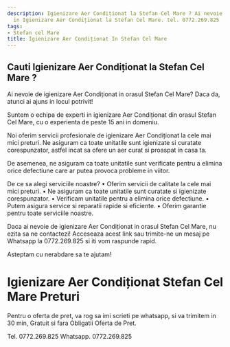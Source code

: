 ```yaml
---
description: Igienizare Aer Condiționat la Stefan Cel Mare ? Ai nevoie de un profesionist
  in Igienizare Aer Condiționat la Stefan Cel Mare. tel. 0772.269.825
tags:
- Stefan cel Mare
title: Igienizare Aer Condiționat In Stefan Cel Mare
---
```



## Cauti Igienizare Aer Condiționat la Stefan Cel Mare ?

Ai nevoie de igienizare Aer Condiționat in orasul Stefan Cel Mare? Daca da, atunci ai ajuns in locul potrivit! 

Suntem o echipa de experti in igienizare Aer Condiționat din orasul Stefan Cel Mare, cu o experienta de peste 15 ani in domeniu. 

Noi oferim servicii profesionale de igienizare Aer Condiționat la cele mai mici preturi. Ne asiguram ca toate unitatile sunt igienizate si curatate corespunzator, astfel incat sa ofere un aer curat si proaspat in casa ta. 

De asemenea, ne asiguram ca toate unitatile sunt verificate pentru a elimina orice defectiune care ar putea provoca probleme in viitor. 

De ce sa alegi serviciile noastre?
• Oferim servicii de calitate la cele mai mici preturi.
• Ne asiguram ca toate unitatile sunt curatate si igienizate corespunzator.
• Verificam unitatile pentru a elimina orice defectiune.
• Putem asigura service si reparatii rapide si eficiente.
• Oferim garantie pentru toate serviciile noastre.

Daca ai nevoie de igienizare Aer Condiționat in orasul Stefan Cel Mare, nu ezita sa ne contactezi! Acceseaza acest link  sau trimite-ne un mesaj pe Whatsapp la 0772.269.825 si iti vom raspunde rapid. 

Asteptam cu nerabdare sa te ajutam!

# Igienizare Aer Condiționat Stefan Cel Mare Preturi
Pentru o oferta de pret, va rog sa imi scrieti pe whatsapp, si va trimitem in 30 min, Gratuit si fara Obligatii Oferta de Pret.

Tel. 0772.269.825
Whatsapp. 0772.269.825